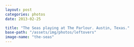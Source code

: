```yaml
---
layout: post
categories: photos
date: 2013-02-25

title: "The Seas playing at The Parlour. Austin, Texas."
base-path: "/assets/img/photos/leftovers"
image-name: "the-seas"
---
```

